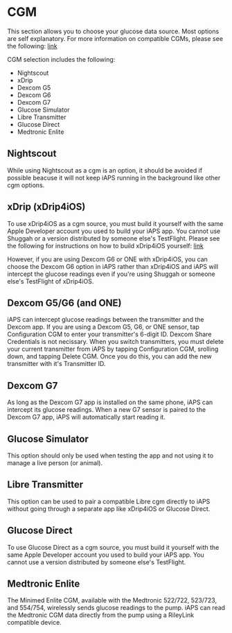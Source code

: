 # CGM
This section allows you to choose your glucose data source. Most options are self explanatory.  For more information on compatible CGMs, please see the following: [link](../../intro/)

CGM selection includes the following:
* Nightscout
* xDrip
* Dexcom G5
* Dexcom G6
* Dexcom G7
* Glucose Simulator
* Libre Transmitter
* Glucose Direct
* Medtronic Enlite

## Nightscout
While using Nightscout as a cgm is an option, it should be avoided if possible beacuse it will not keep iAPS running in the background like other cgm options.

## xDrip (xDrip4iOS)
To use xDrip4iOS as a cgm source, you must build it yourself with the same Apple Developer account you used to build your iAPS app. You cannot use Shuggah or a version distributed by someone else's TestFlight. Please see the following for instructions on how to build xDrip4iOS yourself: [link](../../../operate/build.html#xdrip4ios-or-glucose-direct-as-cgm-source)

However, if you are using Dexcom G6 or ONE with xDrip4iOS, you can choose the Dexcom G6 option in iAPS rather than xDrip4iOS and iAPS will intercept the glucose readings even if you're using Shuggah or someone else's TestFlight of xDrip4iOS.

## Dexcom G5/G6 (and ONE)
iAPS can intercept glucose readings between the transmitter and the Dexcom app. If you are using a Dexcom G5, G6, or ONE sensor, tap Configuration CGM to enter your transmitter's 6-digit ID. Dexcom Share Credentials is not necissary. When you switch transmitters, you must delete your current transmitter from iAPS by tapping Configuration CGM, srolling down, and tapping Delete CGM. Once you do this, you can add the new transmitter with it's Transmitter ID.

## Dexcom G7
As long as the Dexcom G7 app is installed on the same phone, iAPS can intercept its glucose readings. When a new G7 sensor is paired to the Dexcom G7 app, iAPS will automatically start reading it.

## Glucose Simulator
This option should only be used when testing the app and not using it to manage a live person (or animal).

## Libre Transmitter
This option can be used to pair a compatible Libre cgm directly to iAPS without going through a separate app like xDrip4iOS or Glucose Direct.

## Glucose Direct
To use Glucose Direct as a cgm source, you must build it yourself with the same Apple Developer account you used to build your iAPS app. You cannot use a version distributed by someone else's TestFlight.

## Medtronic Enlite
The Minimed Enlite CGM, available with the Medtronic 522/722, 523/723, and 554/754, wirelessly sends glucose readings to the pump. iAPS can read the Medtronic CGM data directly from the pump using a RileyLink compatible device.
